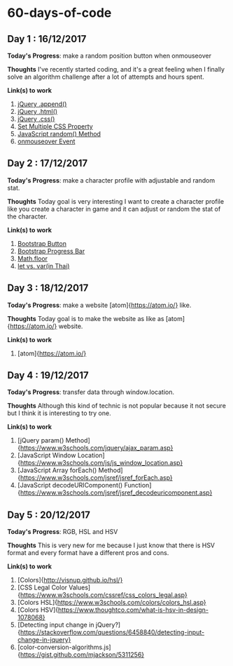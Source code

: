 # 60-days-of-code

## Day 1 : 16/12/2017
**Today's Progress**: make a random position button when onmouseover

**Thoughts** I've recently started coding, and it's a great feeling when I finally solve an algorithm challenge after a lot of attempts and hours spent.

**Link(s) to work**
1. [jQuery .append()](http://api.jquery.com/append/)
2. [jQuery .html()](http://api.jquery.com/html/)
3. [jQuery .css()](http://api.jquery.com/css/)
4. [Set Multiple CSS Property](https://www.w3schools.com/js/js_htmldom_css.asp)
5. [JavaScript random() Method](https://www.w3schools.com/jsref/jsref_random.asp)
6. [onmouseover Event](https://www.w3schools.com/jsref/event_onmouseover.asp)


## Day 2 : 17/12/2017
**Today's Progress**: make a character profile with adjustable and random stat.

**Thoughts** Today goal is very interesting I want to create a character profile like you create a character in game and it can adjust or random the stat of the character.


**Link(s) to work**
1. [Bootstrap Button](https://getbootstrap.com/docs/4.0/components/buttons/)
2. [Bootstrap Progress Bar](https://getbootstrap.com/docs/4.0/components/progress/)
3. [Math.floor](https://www.w3schools.com/jsref/jsref_floor.asp)
4. [let vs. var(in Thai)](https://medium.com/pnpsolution/%E0%B8%84%E0%B8%A7%E0%B8%B2%E0%B8%A1%E0%B9%81%E0%B8%95%E0%B8%81%E0%B8%95%E0%B9%88%E0%B8%B2%E0%B8%87%E0%B8%A3%E0%B8%B0%E0%B8%AB%E0%B8%A7%E0%B9%88%E0%B8%B2%E0%B8%87%E0%B8%81%E0%B8%B2%E0%B8%A3%E0%B9%83%E0%B8%8A%E0%B9%89-let-%E0%B8%81%E0%B8%B1%E0%B8%9A-var-2b622a0732c1)

## Day 3 : 18/12/2017
**Today's Progress**: make a website [atom]{https://atom.io/} like.

**Thoughts** Today goal is to make the website as like as [atom]{https://atom.io/} website.


**Link(s) to work**
1. [atom]{https://atom.io/}

## Day 4 : 19/12/2017
**Today's Progress**: transfer data through window.location.

**Thoughts** Although this kind of technic is not popular because it not secure but I think it is interesting to try one.


**Link(s) to work**
1. [jQuery param() Method]{https://www.w3schools.com/jquery/ajax_param.asp}
2. [JavaScript Window Location]{https://www.w3schools.com/js/js_window_location.asp}
3. [JavaScript Array forEach() Method]{https://www.w3schools.com/jsref/jsref_forEach.asp}
4. [JavaScript decodeURIComponent() Function]{https://www.w3schools.com/jsref/jsref_decodeuricomponent.asp}

## Day 5 : 20/12/2017
**Today's Progress**: RGB, HSL and HSV

**Thoughts** This is very new for me because I just know that there is HSV format and every format have a different pros and cons.


**Link(s) to work**
1. [Colors]{http://visnup.github.io/hsl/}
2. [CSS Legal Color Values]{https://www.w3schools.com/cssref/css_colors_legal.asp}
3. [Colors HSL]{https://www.w3schools.com/colors/colors_hsl.asp}
4. [Colors HSV]{https://www.thoughtco.com/what-is-hsv-in-design-1078068}
5. [Detecting input change in jQuery?]{https://stackoverflow.com/questions/6458840/detecting-input-change-in-jquery}
6. [color-conversion-algorithms.js]{https://gist.github.com/mjackson/5311256}
